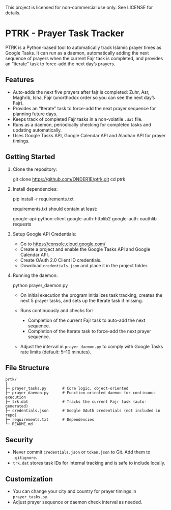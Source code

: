 This project is licensed for non-commercial use only. See LICENSE for details.
# PTRK - Prayer Task Tracker

PTRK is a Python-based tool to automatically track Islamic prayer times as Google Tasks.
It can run as a daemon, automatically adding the next sequence of prayers when the current Fajr task is completed,
and provides an “iterate” task to force-add the next day’s prayers.

Features
--------
- Auto-adds the next five prayers after fajr is completed: Zuhr, Asr, Maghrib, Isha, Fajr (unorthodox order so you can see the next day’s Fajr).
- Provides an “Iterate” task to force-add the next prayer sequence for planning future days.
- Keeps track of completed Fajr tasks in a non-volatile `.dat` file.
- Runs as a daemon, periodically checking for completed tasks and updating automatically.
- Uses Google Tasks API, Google Calendar API and Aladhan API for prayer timings.

Getting Started
---------------

1. Clone the repository:

    git clone https://github.com/ONDER1E/ptrk.git
    cd ptrk

2. Install dependencies:

    pip install -r requirements.txt

   requirements.txt should contain at least:

    google-api-python-client
    google-auth-httplib2
    google-auth-oauthlib
    requests

3. Setup Google API Credentials:

   - Go to https://console.cloud.google.com/
   - Create a project and enable the Google Tasks API and Google Calendar API.
   - Create OAuth 2.0 Client ID credentials.
   - Download `credentials.json` and place it in the project folder.

4. Running the daemon:

    python prayer_daemon.py

   - On initial execution the program initializes task tracking, creates the next 5 prayer tasks, and sets up the Iterate task if missing.

   - Runs continuously and checks for:
     - Completion of the current Fajr task to auto-add the next sequence.
     - Completion of the Iterate task to force-add the next prayer sequence.
   - Adjust the interval in `prayer_daemon.py` to comply with Google Tasks rate limits (default: 5–10 minutes).

File Structure
--------------
```
prtk/
│
├─ prayer_tasks.py       # Core logic, object-oriented
├─ prayer_daemon.py      # Function-oriented daemon for continuous execution
├─ trk.dat               # Tracks the current Fajr task (auto-generated)
├─ credentials.json      # Google OAuth credentials (not included in repo)
├─ requirements.txt      # Dependencies
└─ README.md
```

Security
--------
- Never commit `credentials.json` or `token.json` to Git. Add them to `.gitignore`.
- `trk.dat` stores task IDs for internal tracking and is safe to include locally.

Customization
-------------
- You can change your city and country for prayer timings in `prayer_tasks.py`.
- Adjust prayer sequence or daemon check interval as needed.
